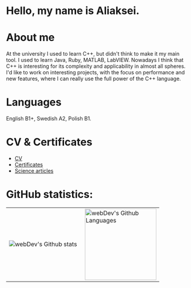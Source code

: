 # Hello, my name is Aliaksei.
# About me
At the university I used to learn C++, but didn't think to make it my main tool. I used to learn Java, Ruby, MATLAB, LabVIEW.
Nowadays I think that C++ is interesting for its complexity and applicability in almost all spheres. I'd like to work on interesting
projects, with the focus on performance and new features, where I can really use the full power of the C++ language.
# Languages
English B1+, Swedish A2, Polish B1.
# CV & Certificates
- [CV](https://github.com/aliaksei-ivanou-by/Summary/blob/master/Summary/Aliaksei%20Ivanou.pdf)
- [Certificates](https://github.com/aliaksei-ivanou-by/Summary/tree/master/Certificates)
- [Science articles](https://github.com/aliaksei-ivanou-by/Summary/tree/master/Articles)
# GitHub statistics:
<table>
  <tr>
    <td>
      <img align="left" src="http://github-readme-streak-stats.herokuapp.com?user=aliaksei-ivanou-by&theme=dark&background=000000" alt="webDev's Github stats" />
    </td>
    <td>
      <img height="195px" align="right" alt="webDev's Github Languages" src="https://github-readme-stats-sigma-five.vercel.app/api/top-langs/?username=aliaksei-ivanou-by&layout=compact&theme=vision-friendly-dark" />
    </td>
  </tr>
</table>
